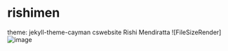 # rishimen
theme: jekyll-theme-cayman
cswebsite
Rishi Mendiratta
![FileSizeRender]![image](https://user-images.githubusercontent.com/65823802/84446435-79709980-ac13-11ea-9578-489f38f94fc6.png)
